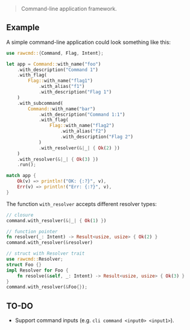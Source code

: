 > Command-line application framework.

## Example

A simple command-line application could look something like this:

```rs
use rawcmd::{Command, Flag, Intent};

let app = Command::with_name("foo")
    .with_description("Command 1")
    .with_flag(
        Flag::with_name("flag1")
            .with_alias("f1")
            .with_description("Flag 1")
    )
    .with_subcommand(
        Command::with_name("bar")
            .with_description("Command 1:1")
            .with_flag(
                Flag::with_name("flag2")
                    .with_alias("f2")
                    .with_description("Flag 2")
            )
            .with_resolver(&|_| { Ok(2) })
    )
    .with_resolver(&|_| { Ok(3) })
    .run();

match app {
    Ok(v) => println!("OK: {:?}", v),
    Err(v) => println!("Err: {:?}", v),
}
```

The function `with_resolver` accepts different resolver types:

```rs
// closure
command.with_resolver(&|_| { Ok(1) })

// function pointer
fn resolver(_: Intent) -> Result<usize, usize> { Ok(2) }
command.with_resolver(&resolver)

// struct with Resolver trait
use rawcmd::Resolver;
struct Foo {}
impl Resolver for Foo {
    fn resolve(&self, _: Intent) -> Result<usize, usize> { Ok(3) }
}
command.with_resolver(&Foo{});
```

## TO-DO

* Support command inputs (e.g. `cli command <input0> <input1>`).
